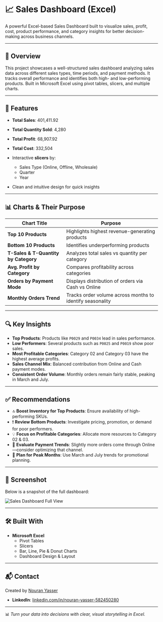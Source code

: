 # 📈 Sales Dashboard (Excel)

A powerful Excel-based Sales Dashboard built to visualize sales, profit, cost, product performance, and category insights for better decision-making across business channels.

---

## 📌 Overview

This project showcases a well-structured sales dashboard analyzing sales data across different sales types, time periods, and payment methods. It tracks overall performance and identifies both high- and low-performing products. Built in Microsoft Excel using pivot tables, slicers, and multiple charts.

---

## 🌟 Features

- **Total Sales**: 401,411.92  
- **Total Quantity Sold**: 4,280  
- **Total Profit**: 68,907.92  
- **Total Cost**: 332,504  

- Interactive **slicers** by:
  - Sales Type (Online, Offline, Wholesale)
  - Quarter
  - Year

- Clean and intuitive design for quick insights

---

## 📊 Charts & Their Purpose

| Chart Title                           | Purpose                                                                |
|--------------------------------------|------------------------------------------------------------------------|
| **Top 10 Products**                  | Highlights highest revenue-generating products                         |
| **Bottom 10 Products**               | Identifies underperforming products                                    |
| **T-Sales & T-Quantity by Category** | Analyzes total sales vs quantity per category                          |
| **Avg. Profit by Category**          | Compares profitability across categories                               |
| **Orders by Payment Mode**           | Displays distribution of orders via Cash vs Online                     |
| **Monthly Orders Trend**             | Tracks order volume across months to identify seasonality              |

---

## 🔍 Key Insights

- **Top Products**: Products like `P0029` and `P0034` lead in sales performance.
- **Low Performers**: Several products such as `P0025` and `P0019` show poor sales.
- **Most Profitable Categories**: Category 02 and Category 03 have the highest average profits.
- **Sales Channel Mix**: Balanced contribution from Online and Cash payment modes.
- **Consistent Order Volume**: Monthly orders remain fairly stable, peaking in March and July.

---

## ✅ Recommendations

- 🔝 **Boost Inventory for Top Products**: Ensure availability of high-performing SKUs.
- ❗ **Review Bottom Products**: Investigate pricing, promotion, or demand for poor performers.
- 💡 **Focus on Profitable Categories**: Allocate more resources to Category 02 & 03.
- 🧾 **Evaluate Payment Trends**: Slightly more orders come through Online—consider optimizing that channel.
- 📅 **Plan for Peak Months**: Use March and July trends for promotional planning.

---

## 📸 Screenshot

Below is a snapshot of the full dashboard:

![Sales Dashboard Full View](./c7f05f18-38a3-453b-ab08-856ca804f36b.png)

---

## 🛠️ Built With

- **Microsoft Excel**
  - Pivot Tables
  - Slicers
  - Bar, Line, Pie & Donut Charts
  - Dashboard Design & Layout

---

## 📬 Contact

Created by [Nouran Yasser](https://www.linkedin.com/in/nouran-yasser-582450280)

- **LinkedIn**: [linkedin.com/in/nouran-yasser-582450280](https://www.linkedin.com/in/nouran-yasser-582450280)

---



📊 *Turn your data into decisions with clear, visual storytelling in Excel.*

